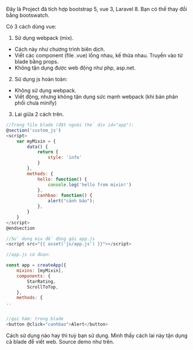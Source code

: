 Đây là Project đã tích hợp bootstrap 5, vue 3, Laravel 8.
Bạn có thể thay đổi bằng bootswatch.

Có 3 cách dùng vue:
1. Sử dụng webpack (mix).
- Cách này như chương trình biên dịch.
- Viết các component (file .vue) lồng nhau, kế thừa nhau. Truyền vào từ blade bằng props.
- Không tận dụng được web động như php, asp.net.
2. Sử dụng js hoàn toàn:
- Không sử dụng webpack.
- Viết động, nhưng không tận dụng sức mạnh webpack (khi bản phân phối chưa minify)
3. Lai giữa 2 cách trên.
```javascript
//Trong file blade (đặt ngoài thẻ div id="app"):
@section('custom_js')
<script>
    var myMixin = {
        data() {
            return {
                style: 'info'
            }
        },
        methods: {
            hello: function() {
                console.log('hello from mixin!')
            },
            canhbao: function() {
                alert("cảnh báo");
            },
        }
    }
</script>
@endsection

//Sử dụng mix để đóng gói app.js
<script src="{{ asset('js/app.js') }}"></script>

//app.js có đoạn:

const app = createApp({
    mixins: [myMixin],
    components: {
        StarRating,
        ScrollToTop,
    },
    methods: {
..


//gọi hàm: trong blade
<button @click="canhbao">Alert</button>
```
Cách sử dụng nào hay thì tuỳ bạn sử dụng.
Mình thấy cách lai này tận dụng cả blade để viết web.
Source demo như trên.
